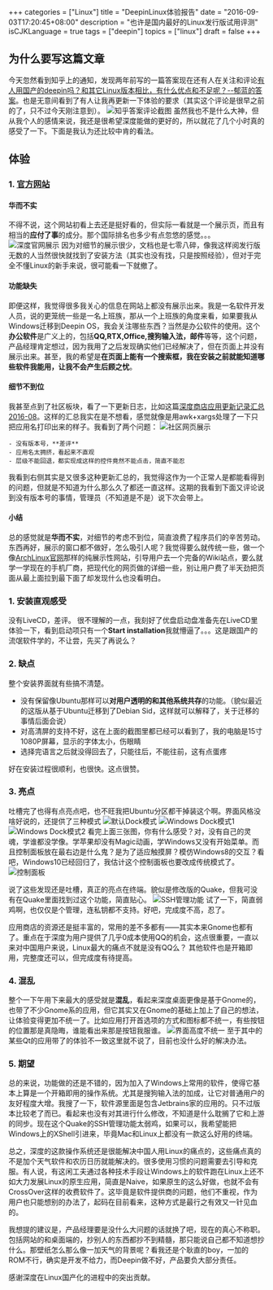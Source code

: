 +++
categories = ["Linux"]
title = "DeepinLinux体验报告"
date = "2016-09-03T17:20:45+08:00"
description = "也许是国内最好的Linux发行版试用评测"
isCJKLanguage = true
tags = ["deepin"]
topics = ["linux"]
draft = false
+++

## 为什么要写这篇文章

今天忽然看到知乎上的通知，发现两年前写的一篇答案现在还有人在关注和评论[有人用国产的deepin吗？和其它Linux版本相比，有什么优点和不足呢？--郁蓝的答案](https://www.zhihu.com/question/19694358/answer/26227403?group_id=748099576984006656#comment-158674705)。也是无意间看到了有人让我再更新一下体验的要求（其实这个评论是很早之前的了，只不过今天刚注意到）。
![知乎答案评论截图][1]
虽然我也不是什么大神，但从我个人的感情来说，我还是很希望深度能做的更好的，所以就花了几个小时真的感受了一下。下面是我认为还比较中肯的看法。

## 体验
### 1. [官方网站](https://www.deepin.org/)
#### 华而不实
不得不说，这个网站初看上去还是挺好看的，但实际一看就是一个展示页，而且有相当的**应付了事**的成分。那个国际排名也多少有点忽悠的感觉。。。
![深度官网展示][2]
因为对细节的展示很少，文档也是七零八碎，像我这样阅发行版无数的人当然很快就找到了安装方法（其实也没有找，只是按照经验），但对于完全不懂Linux的新手来说，很可能看一下就撤了。

#### 功能缺失
即便这样，我觉得很多我关心的信息在网站上都没有展示出来。我是一名软件开发人员，说的更笼统一些是一名上班族，那从一个上班族的角度来看，如果要我从Windows迁移到Deepin OS，我会关注哪些东西？当然是办公软件的使用。这个**办公软件**是广义上的，包括**QQ,RTX,Office,搜狗输入法，邮件**等等，这个问题，产品经理肯定想过，因为我用了之后发现确实他们已经解决了，但在页面上并没有展示出来。甚至，我的希望是**在页面上能有一个搜索框，我在安装之前就能知道哪些软件我能用，让我不会产生后顾之忧**。

#### 细节不到位
我甚至点到了社区板块，看了一下更新日志，比如这篇[深度商店应用更新记录汇总2016-08](http://blog.deepin.org/2016/08/update-record-of-applications-in-deepin-store-2016-08/)。这样的汇总我实在是不想看，感觉就像是用awk+xargs处理了一下只把应用名打印出来的样子。我看到了两个问题：
![社区网页展示][3]

    - 没有版本号，**差评**
    - 应用名太拥挤，看起来不直观
    - 层级不能回退，都实现成这样的控件竟然不能点击，简直不能忍
    
我看到右侧其实是又很多这种更新汇总的，我觉得这作为一个正常人是都能看得到的问题，但就是不知道为什么那么久了都还一直这样。这期的我看到下面又评论说到没有版本号的事情，管理员（不知道是不是）说下次会带上。

#### 小结
总的感觉就是**华而不实**，对细节的考虑不到位，简直浪费了程序员们的辛苦劳动。东西再好，展示的窗口都不做好，怎么吸引人呢？我觉得要么就传统一些，做一个像[ArchLinux官网](https://www.archlinux.org/)那样的纯展示性网站，引导用户去一个完备的Wiki站点，要么就学一学现在的手机厂商，把现代化的网页做的详细一些，别让用户费了半天劲把页面从最上面拉到最下面了却发现什么也没看明白。

### 1. 安装直观感受
没有LiveCD，差评。
很不理解的一点，我刻好了优盘启动盘准备先在LiveCD里体验一下，看到启动项只有一个**Start installation**我就懵逼了。。。这是跟国产的流氓软件学的，不让尝，先买了再说么？

### 2. 缺点
整个安装界面就有些搞不清楚。
    
- 没有保留像Ubuntu那样可以**对用户透明的和其他系统共存**的功能。（貌似最近的这版从基于Ubuntu迁移到了Debian Sid，这样就可以解释了，关于迁移的事情后面会说）
- 对高清屏的支持不好，这在上面的截图里都已经可以看到了，我的电脑是15寸1080P屏幕，显示的字体太小，伤眼睛
- 选择完语言之后就没得回去了，只能往后，不能往前，这有点蛋疼

好在安装过程很顺利，也很快。这点很赞。
    
### 3. 亮点
吐槽完了也得有点亮点吧，也不旺我把Ubuntu分区都干掉装这个啊。界面风格没啥好说的，还提供了三种模式
![默认Dock模式][4]
![Windows Dock模式1][5]
![Windows Dock模式2][6]
看完上面三张图，你有什么感受？对，没有自己的灵魂，学谁都没学像。学苹果却没有Magic动画，学Windows又没有开始菜单。而且控制面板放在最右边是什么鬼？是为了适应触摸屏？模仿Windows8的交互？看吧，Windows10已经回归了，我估计这个控制面板也要改成传统模式了。
![控制面板][7]

说了这些发现还是吐槽，真正的亮点在终端。貌似是修改版的Quake，但我可没有在Quake里面找到过这个功能，简直贴心。
![SSH管理功能][8]
试了一下，简直弱鸡啊，也仅仅是个管理，连私钥都不支持。好吧，完成度不高，忍了。

应用商店的资源还是挺丰富的，常用的差不多都有——其实本来Gnome也都有了。重点在于深度为用户提供了几乎0成本使用QQ的机会，这点很重要，一直以来对中国用户来说，Linux最大的痛点不就是没有QQ么？
其他软件也是开箱即用，完整度还可以，但完成度有待提高。

### 4. 混乱
整个一下午用下来最大的感受就是**混乱**，看起来深度桌面更像是基于Gnome的，也带了不少Gnome系的应用，但它其实又在Gnome的基础上加上了自己的想法，让体验变得更加不统一了。比如应用打开首选项的方式和图标都不统一，有些按钮的位置那是真隐晦，谁能看出来那是按钮我服谁。
![界面高度不统一][9]
至于其中的某些Qt的应用带了的体验不一致这里就不说了，目前也没什么好的解决办法。

### 5. 期望
总的来说，功能做的还是不错的，因为加入了Windows上常用的软件，使得它基本上算是一个开箱即用的操作系统。尤其是搜狗输入法的加成，让它对普通用户的友好程度大增。我搜了一下，软件源里面是包含Jetbrains家的应用的。只不过版本比较老了而已。看起来也没有对其进行什么修改，不知道是什么耽搁了它和上游的同步。现在这个Quake的SSH管理功能太弱鸡，如果可以，我希望能把Windows上的XShell引进来，毕竟Mac和Linux上都没有一款这么好用的终端。

总之，深度的这款操作系统还是很能解决中国人用Linux的痛点的，这些痛点真的不是加个天气软件和农历日历就能解决的。很多使用习惯的问题需要去引导和克服。有人说，有这闲工夫通过各种技术手段让Windows上的软件跑在Linux上还不如大力发展Linux的原生应用，简直是Naive，如果原生的这么好做，也就不会有CrossOver这样的收费软件了。这毕竟是软件提供商的问题，他们不重视，作为用户也只能想别的办法了，起码在目前看来，这种方式是最行之有效又一针见血的。

我想提的建议是，产品经理要是没什么大问题的话就换了吧，现在的真心不称职。包括网站的和桌面端的，抄别人的东西都抄不到精髓，那只能说自己都不知道想抄什么。那壁纸怎么那么像一加天气的背景呢？看我还是个耿直的boy，一加的ROM不行，确实是开发不给力，而Deepin做不好，产品要负大部分责任。

感谢深度在Linux国产化的进程中的突出贡献。

  [1]: http://7xn2pe.com1.z0.glb.clouddn.com/DeepinScreenshot20160814221945.png
  [2]: http://7xn2pe.com1.z0.glb.clouddn.com/DeepinScreenshot20160814225102.png
  [3]: http://7xn2pe.com1.z0.glb.clouddn.com/DeepinScreenshot20160814225410.png
  [4]: http://7xn2pe.com1.z0.glb.clouddn.com/DeepinScreenshot20160814180441.png
  [5]: http://7xn2pe.com1.z0.glb.clouddn.com/DeepinScreenshot20160814230948.png
  [6]: http://7xn2pe.com1.z0.glb.clouddn.com/DeepinScreenshot20160814231109.png
  [7]: http://7xn2pe.com1.z0.glb.clouddn.com/DeepinScreenshot20160814231725.png
  [8]: http://7xn2pe.com1.z0.glb.clouddn.com/DeepinScreenshot20160814232511.png
  [9]: http://7xn2pe.com1.z0.glb.clouddn.com/DeepinScreenshot20160814235541.png
